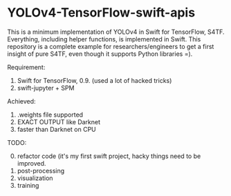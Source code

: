# YOLOv4-TensorFlow-swift-apis
This is a minimum implementation of YOLOv4 in Swift for TensorFlow, S4TF. Everything, including helper functions, is implemented in Swift. This repository is a complete example for researchers/engineers to get a first insight of pure S4TF, even though it supports Python libraries =).

Requirement:
1. Swift for TensorFlow, 0.9. (used a lot of hacked tricks)
2. swift-jupyter + SPM

Achieved:
1. .weights file supported
2. EXACT OUTPUT like Darknet
3. faster than Darknet on CPU

TODO:

0. refactor code (it's my first swift project, hacky things need to be improved.
1. post-processing
2. visualization
3. training
